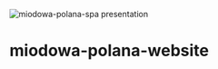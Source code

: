 ![miodowa-polana-spa presentation](https://i.ibb.co/1GKxFM8/miodowa-polana-spa.png)

# miodowa-polana-website
